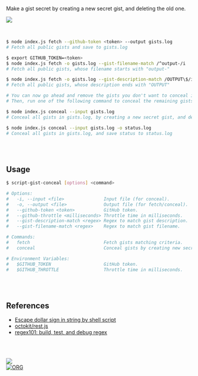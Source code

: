 Make a gist secret by creating a new secret gist, and deleting the old one.

![](https://i.imgur.com/VaudKyG.jpg)

<br>


```bash
$ node index.js fetch --github-token <token> --output gists.log
# Fetch all public gists and save to gists.log

$ export GITHUB_TOKEN=<token>
$ node index.js fetch -o gists.log --gist-filename-match /^output-/i
# Fetch all public gists, whose filename starts with "output-"

$ node index.js fetch -o gists.log --gist-description-match /OUTPUT\$/i
# Fetch all public gists, whose description ends with "OUTPUT"

# You can now go ahead and remove the gists you don't want to conceal in gists.log
# Then, run one of the following command to conceal the remaining gists

$ node index.js conceal --input gists.log
# Conceal all gists in gists.log, by creating a new secret gist, and deleting the old one

$ node index.js conceal --input gists.log -o status.log
# Conceal all gists in gists.log, and save status to status.log
```

<br>
<br>


## Usage

```bash
$ script-gist-conceal [options] <command>

# Options:
#   -i, --input <file>               Input file (for conceal).
#   -o, --output <file>              Output file (for fetch/conceal).
#   --github-token <token>           GitHub token.
#   --github-throttle <milliseconds> Throttle time in milliseconds.
#   --gist-description-match <regex> Regex to match gist description.
#   --gist-filename-match <regex>    Regex to match gist filename.

# Commands:
#   fetch                            Fetch gists matching criteria.
#   conceal                          Conceal gists by creating new secret gists.

# Environment Variables:
#   $GITHUB_TOKEN                    GitHub token.
#   $GITHUB_THROTTLE                 Throttle time in milliseconds.
```

<br>
<br>


## References

- [Escape dollar sign in string by shell script](https://stackoverflow.com/a/37876900/1413259)
- [octokit/rest.js](https://octokit.github.io/rest.js/v20#gists)
- [regex101: build, test, and debug regex](https://stackoverflow.com/q/2973436/1413259)

<br>
<br>


[![](https://img.youtube.com/vi/yqO7wVBTuLw/maxresdefault.jpg)](https://www.youtube.com/watch?v=yqO7wVBTuLw)<br>
[![ORG](https://img.shields.io/badge/org-javascriptf-green?logo=Org)](https://javascriptf.github.io)
